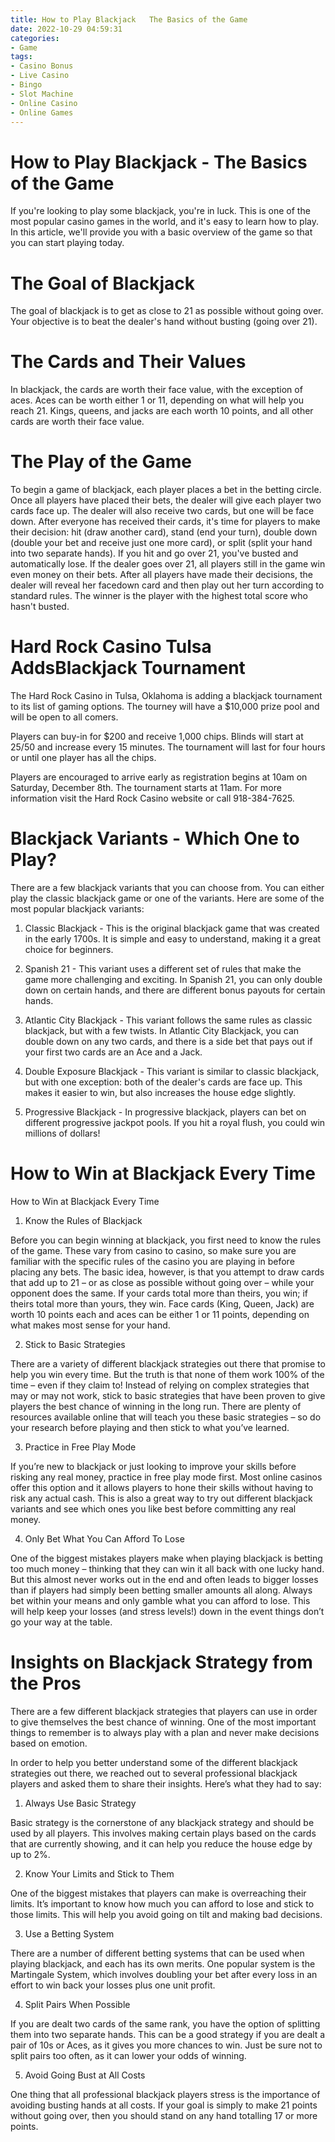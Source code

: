```yaml
---
title: How to Play Blackjack   The Basics of the Game
date: 2022-10-29 04:59:31
categories:
- Game
tags:
- Casino Bonus
- Live Casino
- Bingo
- Slot Machine
- Online Casino
- Online Games
---
```



#  How to Play Blackjack - The Basics of the Game

If you're looking to play some blackjack, you're in luck. This is one of the most popular casino games in the world, and it's easy to learn how to play. In this article, we'll provide you with a basic overview of the game so that you can start playing today.

# The Goal of Blackjack

The goal of blackjack is to get as close to 21 as possible without going over. Your objective is to beat the dealer's hand without busting (going over 21).

# The Cards and Their Values

In blackjack, the cards are worth their face value, with the exception of aces. Aces can be worth either 1 or 11, depending on what will help you reach 21. Kings, queens, and jacks are each worth 10 points, and all other cards are worth their face value.

# The Play of the Game

To begin a game of blackjack, each player places a bet in the betting circle. Once all players have placed their bets, the dealer will give each player two cards face up. The dealer will also receive two cards, but one will be face down. After everyone has received their cards, it's time for players to make their decision: hit (draw another card), stand (end your turn), double down (double your bet and receive just one more card), or split (split your hand into two separate hands). If you hit and go over 21, you've busted and automatically lose. If the dealer goes over 21, all players still in the game win even money on their bets. After all players have made their decisions, the dealer will reveal her facedown card and then play out her turn according to standard rules. The winner is the player with the highest total score who hasn't busted.

#  Hard Rock Casino Tulsa AddsBlackjack Tournament

The Hard Rock Casino in Tulsa, Oklahoma is adding a blackjack tournament to its list of gaming options. The tourney will have a $10,000 prize pool and will be open to all comers.

Players can buy-in for $200 and receive 1,000 chips. Blinds will start at 25/50 and increase every 15 minutes. The tournament will last for four hours or until one player has all the chips.

Players are encouraged to arrive early as registration begins at 10am on Saturday, December 8th. The tournament starts at 11am. For more information visit the Hard Rock Casino website or call 918-384-7625.

#  Blackjack Variants - Which One to Play?

There are a few blackjack variants that you can choose from. You can either play the classic blackjack game or one of the variants. Here are some of the most popular blackjack variants:

1. Classic Blackjack - This is the original blackjack game that was created in the early 1700s. It is simple and easy to understand, making it a great choice for beginners.

2. Spanish 21 - This variant uses a different set of rules that make the game more challenging and exciting. In Spanish 21, you can only double down on certain hands, and there are different bonus payouts for certain hands.

3. Atlantic City Blackjack - This variant follows the same rules as classic blackjack, but with a few twists. In Atlantic City Blackjack, you can double down on any two cards, and there is a side bet that pays out if your first two cards are an Ace and a Jack.

4. Double Exposure Blackjack - This variant is similar to classic blackjack, but with one exception: both of the dealer's cards are face up. This makes it easier to win, but also increases the house edge slightly.

5. Progressive Blackjack - In progressive blackjack, players can bet on different progressive jackpot pools. If you hit a royal flush, you could win millions of dollars!

#  How to Win at Blackjack Every Time

How to Win at Blackjack Every Time

1. Know the Rules of Blackjack

Before you can begin winning at blackjack, you first need to know the rules of the game. These vary from casino to casino, so make sure you are familiar with the specific rules of the casino you are playing in before placing any bets. The basic idea, however, is that you attempt to draw cards that add up to 21 – or as close as possible without going over – while your opponent does the same. If your cards total more than theirs, you win; if theirs total more than yours, they win. Face cards (King, Queen, Jack) are worth 10 points each and aces can be either 1 or 11 points, depending on what makes most sense for your hand.

2. Stick to Basic Strategies

There are a variety of different blackjack strategies out there that promise to help you win every time. But the truth is that none of them work 100% of the time – even if they claim to! Instead of relying on complex strategies that may or may not work, stick to basic strategies that have been proven to give players the best chance of winning in the long run. There are plenty of resources available online that will teach you these basic strategies – so do your research before playing and then stick to what you’ve learned.

3. Practice in Free Play Mode

If you’re new to blackjack or just looking to improve your skills before risking any real money, practice in free play mode first. Most online casinos offer this option and it allows players to hone their skills without having to risk any actual cash. This is also a great way to try out different blackjack variants and see which ones you like best before committing any real money.

4. Only Bet What You Can Afford To Lose

One of the biggest mistakes players make when playing blackjack is betting too much money – thinking that they can win it all back with one lucky hand. But this almost never works out in the end and often leads to bigger losses than if players had simply been betting smaller amounts all along. Always bet within your means and only gamble what you can afford to lose. This will help keep your losses (and stress levels!) down in the event things don’t go your way at the table.

#  Insights on Blackjack Strategy from the Pros

There are a few different blackjack strategies that players can use in order to give themselves the best chance of winning. One of the most important things to remember is to always play with a plan and never make decisions based on emotion.

In order to help you better understand some of the different blackjack strategies out there, we reached out to several professional blackjack players and asked them to share their insights. Here’s what they had to say:

1. Always Use Basic Strategy

Basic strategy is the cornerstone of any blackjack strategy and should be used by all players. This involves making certain plays based on the cards that are currently showing, and it can help you reduce the house edge by up to 2%.

2. Know Your Limits and Stick to Them

One of the biggest mistakes that players can make is overreaching their limits. It’s important to know how much you can afford to lose and stick to those limits. This will help you avoid going on tilt and making bad decisions.

3. Use a Betting System

There are a number of different betting systems that can be used when playing blackjack, and each has its own merits. One popular system is the Martingale System, which involves doubling your bet after every loss in an effort to win back your losses plus one unit profit.

4. Split Pairs When Possible

If you are dealt two cards of the same rank, you have the option of splitting them into two separate hands. This can be a good strategy if you are dealt a pair of 10s or Aces, as it gives you more chances to win. Just be sure not to split pairs too often, as it can lower your odds of winning.

5. Avoid Going Bust at All Costs

One thing that all professional blackjack players stress is the importance of avoiding busting hands at all costs. If your goal is simply to make 21 points without going over, then you should stand on any hand totalling 17 or more points.
